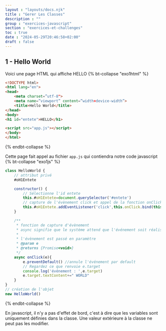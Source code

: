 ```yaml
---
layout : "layouts/docs.njk"
title : "Gerer Les Classes"
description : ""
group : "exercices-javascript"
section : "exercices-et-challenges"
toc : true
date : "2024-05-29T20:46:58+02:00"
draft : false
---
```

## 1 - Hello World
Voici une page HTML qui affiche HELLO
{% bt-collapse "exo1html" %}
```html
<!DOCTYPE html>
<html lang="en">
<head>
    <meta charset=”utf-8">
    <meta name=”viewport” content=”width=device-width”>
    <title>Hello World</title>
</head>
<body>
<h1 id="entete">HELLO</h1>

<script src="app.js"></script>
</body>
</html>
```
{% endbt-collapse %}

Cette page fait appel au fichier `app.js` qui contiendra notre code javascript
{% bt-collapse "exo1js" %}
```javascript
class HelloWorld {
    // attribut privé
    #oH1Entete

    constructor() {
        // Sélectionne l'id entete
        this.#oH1Entete=document.querySelector('#entete')
        // capture de l'évènement click et appel de la fonction onClick
        this.#oH1Entete.addEventListener('click',this.onClick.bind(this))
    }

    /**
     * fonction de capture d'évènement
     * async signifie que le système attend que l'événement soit réalisé pour exécuter la fonction
     *
     * l'évènement est passé en paramètre
     * @param e
     * @returns {Promise<void>}
     */
    async onClick(e){
        e.preventDefault() //annule l'événement par default
        // Regardez ce que renvoie e.target
        console.log('événement : ',e.target)
        e.target.textContent+=" WORLD"
    }
}
// création de l'objet
new HelloWorld()
```
{% endbt-collapse %}

En javascript, il n'y a pas d'effet de bord, c'est à dire que les variables sont uniquement définies dans la classe.
Une valeur extérieure à la classe ne peut pas les modifier.

